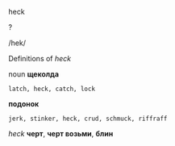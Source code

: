 heck

?

/hek/

Definitions of _heck_

noun
**щеколда**

    latch, heck, catch, lock
**подонок**

    jerk, stinker, heck, crud, schmuck, riffraff

_heck_
**черт**, **черт возьми**, **блин**